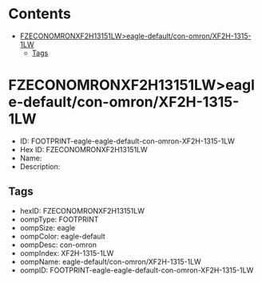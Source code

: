 



Contents
========

* [FZECONOMRONXF2H13151LW>eagle-default/con-omron/XF2H-1315-1LW](#fzeconomronxf2h13151lweagle-defaultcon-omronxf2h-1315-1lw)
	* [Tags](#tags)

# FZECONOMRONXF2H13151LW>eagle-default/con-omron/XF2H-1315-1LW

- ID: FOOTPRINT-eagle-eagle-default-con-omron-XF2H-1315-1LW
- Hex ID: FZECONOMRONXF2H13151LW
- Name: 
- Description: 

## Tags

- hexID: FZECONOMRONXF2H13151LW
- oompType: FOOTPRINT
- oompSize: eagle
- oompColor: eagle-default
- oompDesc: con-omron
- oompIndex: XF2H-1315-1LW
- oompName: eagle-default/con-omron/XF2H-1315-1LW
- oompID: FOOTPRINT-eagle-eagle-default-con-omron-XF2H-1315-1LW
